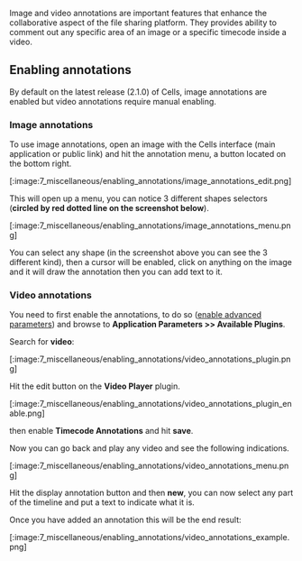 Image and video annotations are important features that enhance the collaborative aspect of the file sharing platform.  They provides ability to comment out any specific area of an image or a specific timecode inside a video.


## Enabling annotations

By default on the latest release (2.1.0) of Cells, image annotations are enabled but video annotations require manual enabling.

### Image annotations

To use image annotations, open an image with the Cells interface (main application or public link) and hit the annotation menu, a button located on the bottom right.

[:image:7_miscellaneous/enabling_annotations/image_annotations_edit.png]

This will open up a menu, you can notice 3 different shapes selectors (**circled by red dotted line on the screenshot below**).

[:image:7_miscellaneous/enabling_annotations/image_annotations_menu.png]

You can select any shape (in the screenshot above you can see the 3 different kind), then a cursor will be enabled, click on anything on the image and it will draw the annotation then you can add text to it.


### Video annotations

You need to first enable the annotations, to do so ([enable advanced parameters](./advanced-configurations)) and browse to **Application Parameters >> Available Plugins**.

Search for **video**:

[:image:7_miscellaneous/enabling_annotations/video_annotations_plugin.png]

Hit the edit button on the **Video Player** plugin.

[:image:7_miscellaneous/enabling_annotations/video_annotations_plugin_enable.png]

then enable **Timecode Annotations** and hit **save**.

Now you can go back and play any video and see the following indications.

[:image:7_miscellaneous/enabling_annotations/video_annotations_menu.png]

Hit the display annotation button and then **new**, you can now select any part of the timeline and put a text to indicate what it is.

Once you have added an annotation this will be the end result:

[:image:7_miscellaneous/enabling_annotations/video_annotations_example.png]
